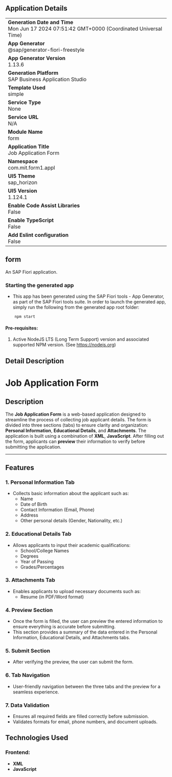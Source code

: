 ## Application Details
|               |
| ------------- |
|**Generation Date and Time**<br>Mon Jun 17 2024 07:51:42 GMT+0000 (Coordinated Universal Time)|
|**App Generator**<br>@sap/generator-fiori-freestyle|
|**App Generator Version**<br>1.13.6|
|**Generation Platform**<br>SAP Business Application Studio|
|**Template Used**<br>simple|
|**Service Type**<br>None|
|**Service URL**<br>N/A
|**Module Name**<br>form|
|**Application Title**<br>Job Application Form|
|**Namespace**<br>com.mit.form1.appl|
|**UI5 Theme**<br>sap_horizon|
|**UI5 Version**<br>1.124.1|
|**Enable Code Assist Libraries**<br>False|
|**Enable TypeScript**<br>False|
|**Add Eslint configuration**<br>False|

## form

An SAP Fiori application.

### Starting the generated app

-   This app has been generated using the SAP Fiori tools - App Generator, as part of the SAP Fiori tools suite.  In order to launch the generated app, simply run the following from the generated app root folder:

```
    npm start
```

#### Pre-requisites:

1. Active NodeJS LTS (Long Term Support) version and associated supported NPM version.  (See https://nodejs.org)

## Detail Description 

# Job Application Form

## Description
The **Job Application Form** is a web-based application designed to streamline the process of collecting job applicant details. The form is divided into three sections (tabs) to ensure clarity and organization: **Personal Information**, **Educational Details**, and **Attachments**. The application is built using a combination of **XML**, **JavaScript**.
After filling out the form, applicants can **preview** their information to verify before submitting the application.

---

## Features
### 1. **Personal Information Tab**  
   - Collects basic information about the applicant such as:
     - Name
     - Date of Birth
     - Contact Information (Email, Phone)
     - Address
     - Other personal details (Gender, Nationality, etc.)

### 2. **Educational Details Tab**  
   - Allows applicants to input their academic qualifications:
     - School/College Names
     - Degrees
     - Year of Passing
     - Grades/Percentages

### 3. **Attachments Tab**  
   - Enables applicants to upload necessary documents such as:
     - Resume (in PDF/Word format)

### 4. **Preview Section**  
   - Once the form is filled, the user can preview the entered information to ensure everything is accurate before submitting.  
   - This section provides a summary of the data entered in the Personal Information, Educational Details, and Attachments tabs.

### 5. **Submit Section**  
   - After verifying the preview, the user can submit the form.

### 6. **Tab Navigation**  
   - User-friendly navigation between the three tabs and the preview for a seamless experience.

### 7. **Data Validation**  
   - Ensures all required fields are filled correctly before submission.  
   - Validates formats for email, phone numbers, and document uploads.

## Technologies Used
### Frontend:
- **XML**
- **JavaScript**




